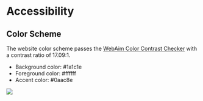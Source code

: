 # Accessibility

## Color Scheme

The website color scheme passes the [WebAim Color Contrast Checker](http://webaim.org/resources/contrastchecker) with a contrast ratio of 17.09:1.

* Background color: #1a1c1e
* Foreground color: #ffffff
* Accent color: #0aac8e

![](images/theme-color-scheme.png)




